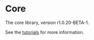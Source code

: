 # Core

The core library, version r1.0.20-BETA-1.

See the [tutorials](tutorials/index.md) for more information.
